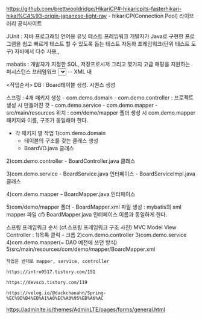 https://github.com/brettwooldridge/HikariCP#-hikaricpits-fasterhikari-hikal%C4%93-origin-japanese-light-ray
    - hikariCP(Connection Pool) 라이브러리 공식사이트


JUnit : 자바 프로그래밍 언어용 유닛 테스트 프레임워크
        개발자가 Java로 구현한 프로그램을 쉽고 빠르게 테스트 할 수 있도록 돕는 테스트 자동화 프레임워크(단위 테스트 도구)
        자바에서 다수 사용,,

mabatis : 개발자가 지정한 SQL, 저장프로시저 그리고 몇가지 고급 매핑을 지원하는 퍼시스턴스 프레임워크
<select id="selectPerson" parameterType="int" resultType="hashmap">
  SELECT * FROM PERSON WHERE ID = #{id}
</select>                                                           -- XML 내


<작업순서>
DB : Board테이블 생성. 시퀀스 생성

스프링 : 4개 패키지 생성
    - com.demo.domain
    - com.demo.controller : 프로젝트 생성 시 만들어진 것
    - com.demo.service
    - com.demo.mapper
    - src/main/resources 위치 : com/demo/mapper 폴더 생성 시 com.demo.mapper패키지와 이름, 구조가 동일해야 한다.

- 각 패키지 별 작업
1)com.demo.domain  
    - 테이블의 구조를 갖는 클래스 생성
    - BoardVO.java 클래스

2)com.demo.controller
    - BoardController.java 클래스

3)com.demo.service
    - BoardService.java 인터페이스
    - BoardServiceImpl.java 클래스

4)com.demo.mapper
    - BoardMapper.java 인터페이스

5)com/demo/mapper 폴더
    - BoardMapper.xml 파일 생성 : mybatis의 xml mapper 파일
    cf) BoardMapper.java 인터페이스 이름과 동일하게 한다.


스프링 프레임워크 순서 (cf.스프링 프레임워크 구조 사진) MVC Model View Controller
 :  1)목록 클릭 - 크롬
    2)com.demo.controller 
    3)com.demo.service
    4)com.demo.mapper(= DAO 예전에 쓰던 방식)
    5)src/main/resources/com/demo/mapper/BoardMapper.xml

    작업은 반대로 mapper, service, controller

    https://intro0517.tistory.com/151

    https://devscb.tistory.com/119

    https://velog.io/@duckchanahn/Spring-%EC%9D%B4%EB%A1%A0%EC%A0%95%EB%A6%AC



https://adminlte.io/themes/AdminLTE/pages/forms/general.html 